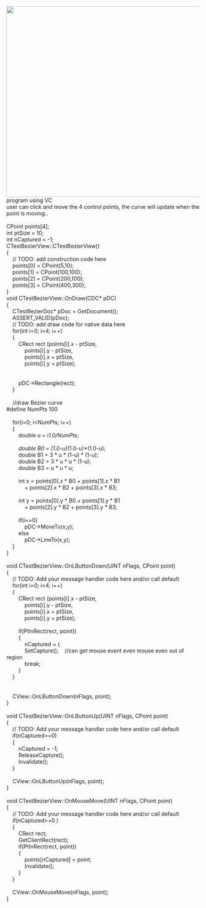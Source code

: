 <img alt="" src="http://images.cnblogs.com/cnblogs_com/cutepig/bezier.jpg" width="752" height="497" />program using VC<br />user can click and move the 4 control points, the curve will update when the point is moving..<br /><br />CPoint points[4];<br />int ptSize = 10;<br />int nCaptured = -1;<br />CTestBezierView::CTestBezierView()<br />{<br />&nbsp;&nbsp; &nbsp;// TODO: add construction code here<br />&nbsp;&nbsp; &nbsp;points[0] = CPoint(5,10);<br />&nbsp;&nbsp; &nbsp;points[1] = CPoint(100,100);<br />&nbsp;&nbsp; &nbsp;points[2] = CPoint(200,100);<br />&nbsp;&nbsp; &nbsp;points[3] = CPoint(400,300);<br />}<br />void CTestBezierView::OnDraw(CDC* pDC)<br />{<br />&nbsp;&nbsp; &nbsp;CTestBezierDoc* pDoc = GetDocument();<br />&nbsp;&nbsp; &nbsp;ASSERT_VALID(pDoc);<br />&nbsp;&nbsp; &nbsp;// TODO: add draw code for native data here<br />&nbsp;&nbsp; &nbsp;for(int i=0; i&lt;4; i++)<br />&nbsp;&nbsp; &nbsp;{<br />&nbsp;&nbsp; &nbsp;&nbsp;&nbsp; &nbsp;CRect rect (points[i].x - ptSize,<br />&nbsp;&nbsp; &nbsp;&nbsp;&nbsp; &nbsp;&nbsp;&nbsp; &nbsp;points[i].y - ptSize,<br />&nbsp;&nbsp; &nbsp;&nbsp;&nbsp; &nbsp;&nbsp;&nbsp; &nbsp;points[i].x + ptSize,<br />&nbsp;&nbsp; &nbsp;&nbsp;&nbsp; &nbsp;&nbsp;&nbsp; &nbsp;points[i].y + ptSize);<br />&nbsp;&nbsp; &nbsp;&nbsp;&nbsp; &nbsp;<br />&nbsp;&nbsp; &nbsp;&nbsp;&nbsp; &nbsp;<br />&nbsp;&nbsp; &nbsp;&nbsp;&nbsp; &nbsp;pDC-&gt;Rectangle(rect);<br />&nbsp;&nbsp; &nbsp;}<br /><br />&nbsp;&nbsp; &nbsp;//draw Bezier curve<br />#define NumPts 100<br />&nbsp;&nbsp; &nbsp;<br />&nbsp;&nbsp; &nbsp;for(i=0; i&lt;NumPts; i++)<br />&nbsp;&nbsp; &nbsp;{<br />&nbsp;&nbsp; &nbsp;&nbsp;&nbsp; &nbsp;double u = i*1.0/NumPts;<br /><br />&nbsp;&nbsp; &nbsp;&nbsp;&nbsp; &nbsp;double B0 = (1.0-u)*(1.0-u)*(1.0-u);<br />&nbsp;&nbsp; &nbsp;&nbsp;&nbsp; &nbsp;double B1 = 3 * u * (1-u) * (1-u);<br />&nbsp;&nbsp; &nbsp;&nbsp;&nbsp; &nbsp;double B2 = 3 * u * u * (1-u);<br />&nbsp;&nbsp; &nbsp;&nbsp;&nbsp; &nbsp;double B3 = u * u * u;<br /><br />&nbsp;&nbsp; &nbsp;&nbsp;&nbsp; &nbsp;int x = points[0].x * B0 + points[1].x * B1 <br />&nbsp;&nbsp; &nbsp;&nbsp;&nbsp; &nbsp;&nbsp;&nbsp; &nbsp;+ points[2].x * B2 + points[3].x * B3; <br /><br />&nbsp;&nbsp; &nbsp;&nbsp;&nbsp; &nbsp;int y = points[0].y * B0 + points[1].y * B1 <br />&nbsp;&nbsp; &nbsp;&nbsp;&nbsp; &nbsp;&nbsp;&nbsp; &nbsp;+ points[2].y * B2 + points[3].y * B3;<br /><br />&nbsp;&nbsp; &nbsp;&nbsp;&nbsp; &nbsp;if(i==0)<br />&nbsp;&nbsp; &nbsp;&nbsp;&nbsp; &nbsp;&nbsp;&nbsp; &nbsp;pDC-&gt;MoveTo(x,y);<br />&nbsp;&nbsp; &nbsp;&nbsp;&nbsp; &nbsp;else<br />&nbsp;&nbsp; &nbsp;&nbsp;&nbsp; &nbsp;&nbsp;&nbsp; &nbsp;pDC-&gt;LineTo(x,y);<br />&nbsp;&nbsp; &nbsp;}<br />}<br /><br />void CTestBezierView::OnLButtonDown(UINT nFlags, CPoint point) <br />{<br />&nbsp;&nbsp; &nbsp;// TODO: Add your message handler code here and/or call default<br />&nbsp;&nbsp; &nbsp;for(int i=0; i&lt;4; i++)<br />&nbsp;&nbsp; &nbsp;{<br />&nbsp;&nbsp; &nbsp;&nbsp;&nbsp; &nbsp;CRect rect (points[i].x - ptSize,<br />&nbsp;&nbsp; &nbsp;&nbsp;&nbsp; &nbsp;&nbsp;&nbsp; &nbsp;points[i].y - ptSize,<br />&nbsp;&nbsp; &nbsp;&nbsp;&nbsp; &nbsp;&nbsp;&nbsp; &nbsp;points[i].x + ptSize,<br />&nbsp;&nbsp; &nbsp;&nbsp;&nbsp; &nbsp;&nbsp;&nbsp; &nbsp;points[i].y + ptSize);<br />&nbsp;&nbsp; &nbsp;<br />&nbsp;&nbsp; &nbsp;&nbsp;&nbsp; &nbsp;if(PtInRect(rect, point))<br />&nbsp;&nbsp; &nbsp;&nbsp;&nbsp; &nbsp;{<br />&nbsp;&nbsp; &nbsp;&nbsp;&nbsp; &nbsp;&nbsp;&nbsp; &nbsp;nCaptured = i;<br />&nbsp;&nbsp; &nbsp;&nbsp;&nbsp; &nbsp;&nbsp;&nbsp; &nbsp;SetCapture();&nbsp;&nbsp; &nbsp;//can get mouse event even mouse even out of region<br />&nbsp;&nbsp; &nbsp;&nbsp;&nbsp; &nbsp;&nbsp;&nbsp; &nbsp;break;<br />&nbsp;&nbsp; &nbsp;&nbsp;&nbsp; &nbsp;}&nbsp;&nbsp; &nbsp;&nbsp;&nbsp; &nbsp;<br />&nbsp;&nbsp; &nbsp;}<br />&nbsp;&nbsp; &nbsp;<br /><br />&nbsp;&nbsp; &nbsp;CView::OnLButtonDown(nFlags, point);<br />}<br /><br />void CTestBezierView::OnLButtonUp(UINT nFlags, CPoint point) <br />{<br />&nbsp;&nbsp; &nbsp;// TODO: Add your message handler code here and/or call default<br />&nbsp;&nbsp; &nbsp;if(nCaptured&gt;=0)<br />&nbsp;&nbsp; &nbsp;{<br />&nbsp;&nbsp; &nbsp;&nbsp;&nbsp; &nbsp;nCaptured = -1;<br />&nbsp;&nbsp; &nbsp;&nbsp;&nbsp; &nbsp;ReleaseCapture();<br />&nbsp;&nbsp; &nbsp;&nbsp;&nbsp; &nbsp;Invalidate();<br />&nbsp;&nbsp; &nbsp;}<br /><br />&nbsp;&nbsp; &nbsp;CView::OnLButtonUp(nFlags, point);<br />}<br /><br />void CTestBezierView::OnMouseMove(UINT nFlags, CPoint point) <br />{<br />&nbsp;&nbsp; &nbsp;// TODO: Add your message handler code here and/or call default<br />&nbsp;&nbsp; &nbsp;if(nCaptured&gt;=0 )<br />&nbsp;&nbsp; &nbsp;{<br />&nbsp;&nbsp; &nbsp;&nbsp;&nbsp; &nbsp;CRect rect;<br />&nbsp;&nbsp; &nbsp;&nbsp;&nbsp; &nbsp;GetClientRect(rect);<br />&nbsp;&nbsp; &nbsp;&nbsp;&nbsp; &nbsp;if(PtInRect(rect, point))<br />&nbsp;&nbsp; &nbsp;&nbsp;&nbsp; &nbsp;{<br />&nbsp;&nbsp; &nbsp;&nbsp;&nbsp; &nbsp;&nbsp;&nbsp; &nbsp;points[nCaptured] = point;<br />&nbsp;&nbsp; &nbsp;&nbsp;&nbsp; &nbsp;&nbsp;&nbsp; &nbsp;Invalidate();<br />&nbsp;&nbsp; &nbsp;&nbsp;&nbsp; &nbsp;}<br />&nbsp;&nbsp; &nbsp;}<br /><br />&nbsp;&nbsp; &nbsp;CView::OnMouseMove(nFlags, point);<br />}<br />